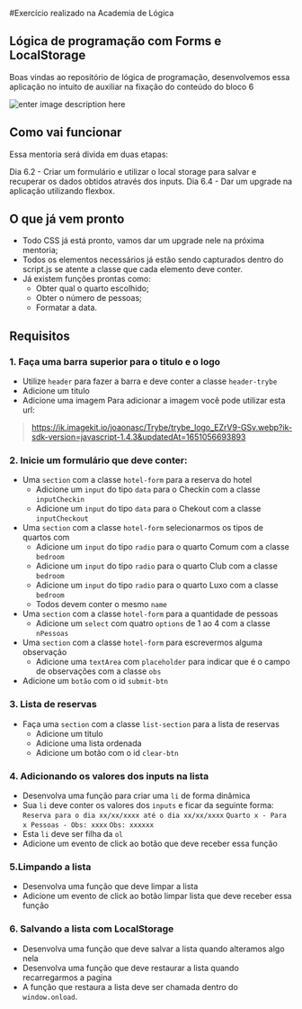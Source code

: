 
#Exercício realizado na Academia de Lógica

## Lógica de programação com Forms e LocalStorage

  Boas vindas ao repositório de lógica de programação, desenvolvemos essa aplicação no intuito de auxiliar na fixação do conteúdo do bloco 6

![enter image description here](https://i.ibb.co/WxjmvMn/Captura-de-tela-de-2021-12-05-14-23-33.png)

## Como vai funcionar

Essa mentoria será divida em duas etapas:

 Dia 6.2 - Criar um formulário e utilizar o local storage para salvar e recuperar os dados obtidos através dos inputs.
 Dia 6.4 - Dar um upgrade na aplicação utilizando flexbox.

## O que já vem pronto
* Todo CSS  já está pronto, vamos dar um upgrade nele na próxima mentoria;
* Todos os elementos necessários já estão sendo capturados dentro do script.js se atente a classe que cada elemento deve conter.
* Já existem funções prontas como:
	* Obter qual o quarto escolhido;
	* Obter o número de pessoas;
	* Formatar a data.

## Requisitos

### 1. Faça uma barra superior para o titulo e o logo

 * Utilize `header` para fazer a barra e deve conter a classe `header-trybe`
 * Adicione um titulo
 * Adicione uma imagem
 Para adicionar a imagem você pode utilizar esta url:
> https://ik.imagekit.io/joaonasc/Trybe/trybe_logo_EZrV9-GSv.webp?ik-sdk-version=javascript-1.4.3&updatedAt=1651056693893

### 2. Inicie um formulário que deve conter:

 * Uma `section` com a classe `hotel-form` para a reserva do hotel
   * Adicione um `input` do tipo `data` para o Checkin com a classe `inputCheckin`
   * Adicione um `input` do tipo `data` para o Chekout com a classe `inputCheckout`
* Uma `section` com a classe `hotel-form` selecionarmos os tipos de quartos com
	* Adicione um `input` do tipo `radio` para o quarto Comum com a classe `bedroom`
	* Adicione um `input` do tipo `radio` para o quarto Club com a classe `bedroom`
	* Adicione um `input` do tipo `radio` para o quarto Luxo com a classe `bedroom`
	* Todos devem conter o mesmo `name`
* Uma `section` com a classe `hotel-form` para a quantidade de pessoas
	* Adicione um `select` com quatro `options` de 1 ao 4 com a classe `nPessoas`
* Uma `section` com a classe `hotel-form` para escrevermos alguma observação
	* Adicione uma `textArea` com `placeholder` para indicar que é o campo de observações com a classe `obs`
* Adicione um `botão` com o id `submit-btn`

### 3. Lista de reservas
* Faça uma `section` com a classe `list-section` para a lista de reservas
	* Adicione um titulo 
	* Adicione uma lista ordenada
	* Adicione um botão com o id `clear-btn`

### 4. Adicionando os valores dos inputs na lista
* Desenvolva uma função para criar uma `li` de forma dinâmica 
* Sua `li` deve conter os valores dos `inputs` e ficar da seguinte forma:
`Reserva para o dia xx/xx/xxxx até o dia xx/xx/xxxx`
`Quarto x - Para x Pessoas - Obs: xxxx`
`Obs: xxxxxx`
* Esta `li` deve ser filha da `ol` 
* Adicione um evento de click ao botão que deve receber essa função

### 5.Limpando a lista
* Desenvolva uma função que deve limpar a lista
* Adicione um evento de click ao botão limpar lista que deve receber essa função

### 6. Salvando a lista com LocalStorage

*  Desenvolva uma função que deve salvar a lista quando alteramos algo nela
*  Desenvolva uma função que deve restaurar a lista quando recarregarmos a pagina
* A função que restaura a lista deve ser chamada dentro do `window.onload`.